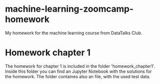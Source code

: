 # machine-learning-zoomcamp-homework
My homework for the machine learning course from DataTalks Club.

# Homework chapter 1
The homework for chapter 1 is included in the folder 'homework_chapter1'. Inside this folder you can find an Jupyter Notebook with the solutions for the homework. The folder containes also an file, with the used test data.
